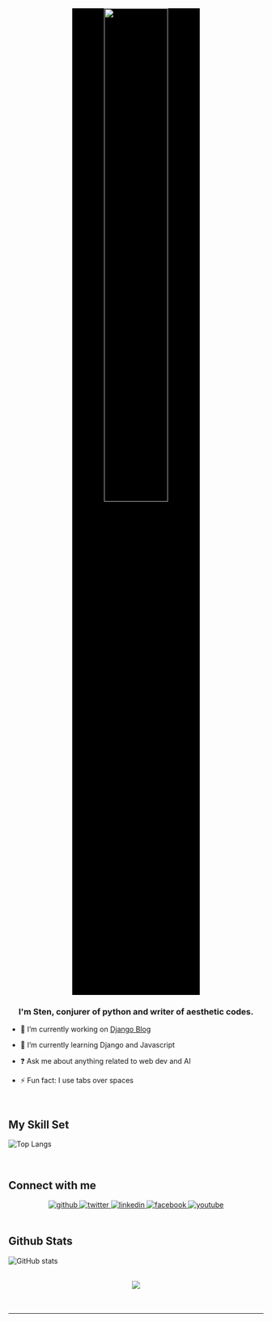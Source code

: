 <div align="center">
<img src="https://rishavanand.github.io/static/images/greetings.gif" align="center" style="width: 50%; background-color: black;" />
</div>  
  

### <div align="center">I'm Sten, conjurer of  python and writer of aesthetic codes.</div>  
  

- 🔭 I’m currently working on [Django Blog](https://github.com/stenwire/Django-Blog-2.git)  
  

- 🌱 I’m currently learning Django and Javascript  
  

- ❓ Ask me about anything related to web dev and AI  
  

- ⚡ Fun fact: I use tabs over spaces  
  

<br/>  


## My Skill Set 
  
![Top Langs](https://github-readme-stats.vercel.app/api/top-langs/?username=stenwire&theme=tokyonight)


<br/>  


## Connect with me  
<div align="center">
<a href="https://github.com/stenwire" target="_blank">
<img src=https://img.shields.io/badge/github-%2324292e.svg?&style=for-the-badge&logo=github&logoColor=white alt=github style="margin-bottom: 5px;" />
</a>
<a href="https://twitter.com/Lord_Sten" target="_blank">
<img src=https://img.shields.io/badge/twitter-%2300acee.svg?&style=for-the-badge&logo=twitter&logoColor=white alt=twitter style="margin-bottom: 5px;" />
</a>
<a href="https://linkedin.com/in/stephen-nwankwo-9876b4196/" target="_blank">
<img src=https://img.shields.io/badge/linkedin-%231E77B5.svg?&style=for-the-badge&logo=linkedin&logoColor=white alt=linkedin style="margin-bottom: 5px;" />
</a>
<a href="https://web.facebook.com/stephen.nwankwo.9809" target="_blank">
<img src=https://img.shields.io/badge/facebook-%232E87FB.svg?&style=for-the-badge&logo=facebook&logoColor=white alt=facebook style="margin-bottom: 5px;" />
</a>
<a href="https://youtube.com/channel/UCdzktqr1HQMfgd3rj8XSGVw" target="_blank">
<img src=https://img.shields.io/badge/youtube-%23EE4831.svg?&style=for-the-badge&logo=youtube&logoColor=white alt=youtube style="margin-bottom: 5px;" />
</a>  
</div>  
  

<br/>  


## Github Stats  
![GitHub stats](https://github-readme-stats.vercel.app/api?username=stenwire&show_icons=true&theme=tokyonight)  

<br/>  

<div align="center">
<img src="https://komarev.com/ghpvc/?username=stenwire&&style=flat-square" align="center" />
</div>  
  

<br/>  


<br />

----

